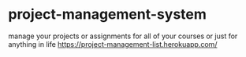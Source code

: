 # project-management-system
manage your projects or assignments for all of your courses or just for anything in life
https://project-management-list.herokuapp.com/
